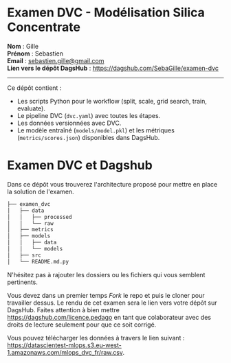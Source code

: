 # Examen DVC - Modélisation Silica Concentrate

**Nom** : Gille  
**Prénom** : Sebastien  
**Email** : sebastien.gille@gmail.com  
**Lien vers le dépôt DagsHub** : https://dagshub.com/SebaGille/examen-dvc

---

Ce dépôt contient :  
- Les scripts Python pour le workflow (split, scale, grid search, train, evaluate).  
- Le pipeline DVC (`dvc.yaml`) avec toutes les étapes.  
- Les données versionnées avec DVC.  
- Le modèle entraîné (`models/model.pkl`) et les métriques (`metrics/scores.json`) disponibles dans DagsHub.



# Examen DVC et Dagshub
Dans ce dépôt vous trouverez l'architecture proposé pour mettre en place la solution de l'examen. 

```bash       
├── examen_dvc          
│   ├── data       
│   │   ├── processed      
│   │   └── raw       
│   ├── metrics       
│   ├── models      
│   │   ├── data      
│   │   └── models        
│   ├── src       
│   └── README.md.py       
```
N'hésitez pas à rajouter les dossiers ou les fichiers qui vous semblent pertinents.

Vous devez dans un premier temps *Fork* le repo et puis le cloner pour travailler dessus. Le rendu de cet examen sera le lien vers votre dépôt sur DagsHub. Faites attention à bien mettre https://dagshub.com/licence.pedago en tant que colaborateur avec des droits de lecture seulement pour que ce soit corrigé.

Vous pouvez télécharger les données à travers le lien suivant : https://datascientest-mlops.s3.eu-west-1.amazonaws.com/mlops_dvc_fr/raw.csv.
